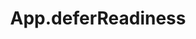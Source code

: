 ---
title: App.deferReadiness
template: topic.jade
tags: [ 'initialization', 'delay', 'application' ]
description: delays initialization until advancedReadiness is called
arguments: [ ]
---